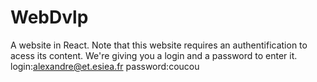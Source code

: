 # WebDvlp
A website in React.
Note that this website requires an authentification to acess its content.
We're giving you a login and a password to enter it.
login:alexandre@et.esiea.fr
password:coucou
